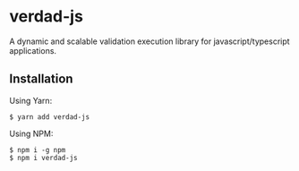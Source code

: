# verdad-js

A dynamic and scalable validation execution library for javascript/typescript applications.

## Installation

Using Yarn:

```shell
$ yarn add verdad-js
```

Using NPM:

```shell
$ npm i -g npm
$ npm i verdad-js
```
